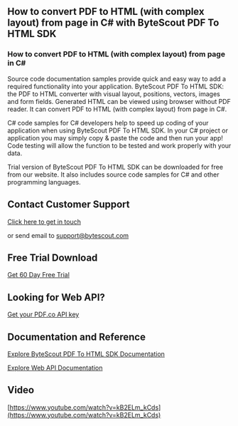 ## How to convert PDF to HTML (with complex layout) from page in C# with ByteScout PDF To HTML SDK

### How to convert PDF to HTML (with complex layout) from page in C#

Source code documentation samples provide quick and easy way to add a required functionality into your application. ByteScout PDF To HTML SDK: the PDF to HTML converter with visual layout, positions, vectors, images and form fields. Generated HTML can be viewed using browser without PDF reader. It can convert PDF to HTML (with complex layout) from page in C#.

C# code samples for C# developers help to speed up coding of your application when using ByteScout PDF To HTML SDK. In your C# project or application you may simply copy & paste the code and then run your app! Code testing will allow the function to be tested and work properly with your data.

Trial version of ByteScout PDF To HTML SDK can be downloaded for free from our website. It also includes source code samples for C# and other programming languages.

## Contact Customer Support

[Click here to get in touch](https://bytescout.zendesk.com/hc/en-us/requests/new?subject=ByteScout%20PDF%20To%20HTML%20SDK%20Question)

or send email to [support@bytescout.com](mailto:support@bytescout.com?subject=ByteScout%20PDF%20To%20HTML%20SDK%20Question) 

## Free Trial Download

[Get 60 Day Free Trial](https://bytescout.com/download/web-installer?utm_source=github-readme)

## Looking for Web API? 

[Get your PDF.co API key](https://pdf.co/documentation/api?utm_source=github-readme)

## Documentation and Reference

[Explore ByteScout PDF To HTML SDK Documentation](https://bytescout.com/documentation/index.html?utm_source=github-readme)

[Explore Web API Documentation](https://pdf.co/documentation/api?utm_source=github-readme)

## Video

[https://www.youtube.com/watch?v=kB2ELm_kCds](https://www.youtube.com/watch?v=kB2ELm_kCds)